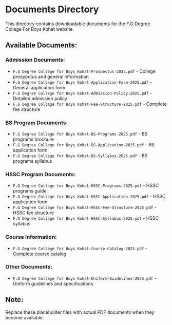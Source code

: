 # Documents Directory

This directory contains downloadable documents for the F.G Degree College For Boys Kohat website.

## Available Documents:

### Admission Documents:

- `F.G Degree College for Boys Kohat-Prospectus-2025.pdf` - College prospectus and general information
- `F.G Degree College for Boys Kohat-Application-Form-2025.pdf` - General application form
- `F.G Degree College for Boys Kohat-Admission-Policy-2025.pdf` - Detailed admission policy
- `F.G Degree College for Boys Kohat-Fee-Structure-2025.pdf` - Complete fee structure

### BS Program Documents:

- `F.G Degree College for Boys Kohat-BS-Programs-2025.pdf` - BS programs brochure
- `F.G Degree College for Boys Kohat-BS-Application-2025.pdf` - BS application form
- `F.G Degree College for Boys Kohat-BS-Syllabus-2025.pdf` - BS programs syllabus

### HSSC Program Documents:

- `F.G Degree College for Boys Kohat-HSSC-Programs-2025.pdf` - HSSC programs guide
- `F.G Degree College for Boys Kohat-HSSC-Application-2025.pdf` - HSSC application form
- `F.G Degree College for Boys Kohat-HSSC-Fee-Structure-2025.pdf` - HSSC fee structure
- `F.G Degree College for Boys Kohat-HSSC-Syllabus-2025.pdf` - HSSC syllabus

### Course Information:

- `F.G Degree College for Boys Kohat-Course-Catalog-2025.pdf` - Complete course catalog

### Other Documents:

- `F.G Degree College for Boys Kohat-Uniform-Guidelines-2025.pdf` - Uniform guidelines and specifications

## Note:

Replace these placeholder files with actual PDF documents when they become available.
